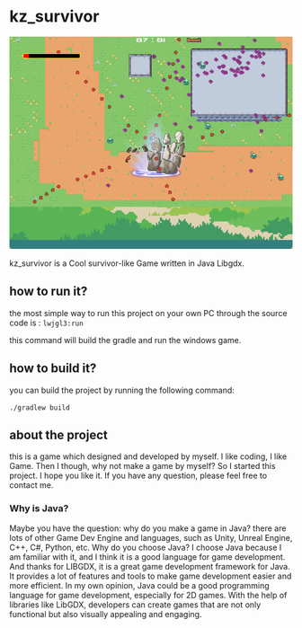 # kz_survivor

![asd](./pic/demo.png)

kz_survivor is a Cool survivor-like Game written in Java Libgdx.

## how to run it?
the most simple way to run this project on your own PC through the source code is :
``lwjgl3:run``

this command will build the gradle and run the windows game.
## how to build it?
you can build the project by running the following command:
```
./gradlew build
```

## about the project
this is a game which designed and developed by myself. I like coding, I like Game. Then I though, why not make a game by myself? So I started this project.
I hope you like it. If you have any question, please feel free to contact me.
### Why is Java?
Maybe you have the question: why do you make a game in Java? there are lots of other Game Dev Engine and languages, such as Unity, Unreal Engine, C++, C#, Python, etc. Why do you choose Java?
I choose Java because I am familiar with it, and I think it is a good language for game development.
And thanks for LIBGDX, it is a great game development framework for Java. It provides a lot of features and tools to make game development easier and more efficient.
In my own opinion, Java could be a good programming language for game development, especially for 2D games. With the help of libraries like LibGDX, developers can create games that are not only functional but also visually appealing and engaging.
